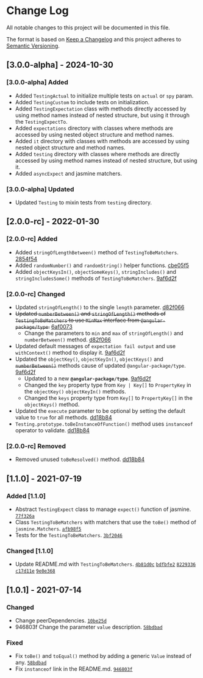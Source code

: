 
# Change Log

All notable changes to this project will be documented in this file.

The format is based on [Keep a Changelog](http://keepachangelog.com/)
and this project adheres to [Semantic Versioning](http://semver.org/).

## [3.0.0-alpha] - 2024-10-30

### [3.0.0-alpha] Added

- Added `TestingActual` to initialize multiple tests on `actual` or `spy` param.
- Added `TestingCustom` to include tests on initialization.
- Added `TestingExpectation` class with methods directly accessed by using method names instead of nested structure, but using it through the `TestingExpectTo`.
- Added `expectations` directory with classes where methods are accessed by using nested object structure and method names.
- Added `it` directory with classes with methods are accessed by using nested object structure and method names.
- Added `testing` directory with classes where methods are directly accessed by using method names instead of nested structure, but using it.
- Added `asyncExpect` and jasmine matchers.

### [3.0.0-alpha] Updated

- Updated `Testing` to mixin tests from `testing` directory.

## [2.0.0-rc] - 2022-01-30

### [2.0.0-rc] Added

- Added `stringOfLengthBetween()` method of `TestingToBeMatchers`. [2854f54]
- Added `randomNumber()` and `randomString()` helper functions. [cbe05f5]
- Added `objectKeysIn()`, `objectSomeKeys()`, `stringIncludes()` and `stringIncludesSome()` methods of `TestingToBeMatchers`. [9af6d2f]

[2854f54]: https://github.com/angular-package/testing/commit/2854f544873d8c8dade092a73377e1ab26417e83
[cbe05f5]: https://github.com/angular-package/testing/commit/cbe05f5f21881878aa11f3ef7938c599a5e36ed3

### [2.0.0-rc] Changed

- Updated `stringOfLength()` to the single `length` parameter. [d82f066]
- ~~Updated `numberBetween()` and `stringOfLength()` methods of `TestingToBeMatchers` to use `MinMax` interface from `@angular-package/type`.~~ [6af0073]
  - Change the parameters to `min` and `max` of `stringOfLength()` and `numberBetween()` method. [d82f066]
- Updated default messages of `expectation fail output` and use `withContext()` method to display it. [9af6d2f]
- Updated the `objectKey()`, `objectKeyIn()`, `objectKeys()` and ~~`numberBetween()`~~ methods cause of updated `@angular-package/type`. [9af6d2f]
  - Updated to a new **`@angular-package/type`**. [9af6d2f]
  - Changed the `key` property type from `Key | Key[]` to `PropertyKey` in the `objectKey()` `objectKeyIn()` methods.
  - Changed the `keys` property type from `Key[]` to `PropertyKey[]` in the `objectKeys()` method.
- Updated the `execute` parameter to be optional by setting the default value to `true` for all methods. [dd18b84]
- `Testing.prototype.toBeInstanceOfFunction()` method uses `instanceof` operator to validate. [dd18b84]

[d82f066]: https://github.com/angular-package/testing/commit/d82f0665a8befb2b9515ae8dbbd5807f6c96eb5b
[d82f066]: https://github.com/angular-package/testing/commit/d82f0665a8befb2b9515ae8dbbd5807f6c96eb5b
[6af0073]: https://github.com/angular-package/testing/commit/6af007350f267ee054a34d33ddf3b671d879b632
[9af6d2f]: https://github.com/angular-package/testing/commit/9af6d2f2c482a903a2a55303e7fc05725741e9c0

### [2.0.0-rc] Removed

- Removed unused `toBeResolved()` method. [dd18b84]

[dd18b84]: https://github.com/angular-package/testing/commit/dd18b8469c6099246f4e9f8a9ac9f9d891c6e1f8

## [1.1.0] - 2021-07-19

### Added [1.1.0]

- Abstract `TestingExpect` class to manage `expect()` function of jasmine. [`77f326a`][77f326a]
- Class `TestingToBeMatchers` with matchers that use the `toBe()` method of `jasmine.Matchers`. [`afb98f5`][afb98f5]
- Tests for the `TestingToBeMatchers`. [`3bf2046`][3bf2046]

### Changed [1.1.0]

- Update README.md with `TestingToBeMatchers`. [`4b81d0c`][4b81d0c] [`bdfbfe2`][bdfbfe2] [`8229336`][8229336] [`c17d11e`][c17d11e] [`9e0e368`][9e0e368]

[77f326a]: https://github.com/angular-package/testing/commit/77f326a5bc7154b55f6944e60b24cddb5bfe93df
[afb98f5]: https://github.com/angular-package/testing/commit/afb98f557296239b10227e8f0bde4f8b62fd5049
[3bf2046]: https://github.com/angular-package/testing/commit/3bf2046ee35f9d0ae4769cb107be2c61e281af34
[4b81d0c]: https://github.com/angular-package/testing/commit/4b81d0cb26e145bed02656064ac9c86a10bfa296
[bdfbfe2]: https://github.com/angular-package/testing/commit/bdfbfe226589620cba6a912694dcfd9cfc3020ac
[8229336]: https://github.com/angular-package/testing/commit/8229336755c6efd3151d974d53ec8860cf108280
[c17d11e]: https://github.com/angular-package/testing/commit/c17d11e1c23db009c3bec05e84a02f75a90f7fa0
[9e0e368]: https://github.com/angular-package/testing/commit/9e0e3689acb765fe4ffd53962d7b7607cd2761a3

## [1.0.1] - 2021-07-14
  
### Changed

- Change peerDependencies. [`10be25d`][10be25d]
- 946803f Change the parameter `value` description. [`58bdbad`][58bdbad]

### Fixed

- Fix `toBe()` and `toEqual()` method by adding a generic `Value` instead of any. [`58bdbad`][58bdbad]
- Fix `instanceof` link in the README.md. [`946803f`][946803f]

[10be25d]: https://github.com/angular-package/testing/commit/10be25daffacf87f38b469b999cbb2b213fb90a1
[58bdbad]: https://github.com/angular-package/testing/commit/58bdbadf4fc62aed1fac3680168bb8bb8e35e5dd
[946803f]: https://github.com/angular-package/testing/commit/946803f1a8770aaeeab0821f0efc8e8ad932fd7d
